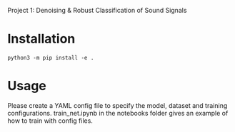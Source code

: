 Project 1: Denoising & Robust Classification of Sound Signals

# Installation
`python3 -m pip install -e .`

# Usage
Please create a YAML config file to specify the model, dataset and training configurations. train_net.ipynb in the notebooks folder gives an example of how to train with config files. 